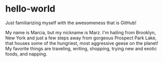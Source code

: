 # hello-world

Just familiarizing myself with the awesomeness that is GitHub!

My name is Marcia, but my nickname is Marz. I'm hailing from Brooklyn, New York and just a few steps away from gorgeous Prospect Park Lake, that houses some of the hungriest, most aggressive geese on the planet! My favorite things are traveling, writing, shopping, trying new and exotic foods, and napping.

